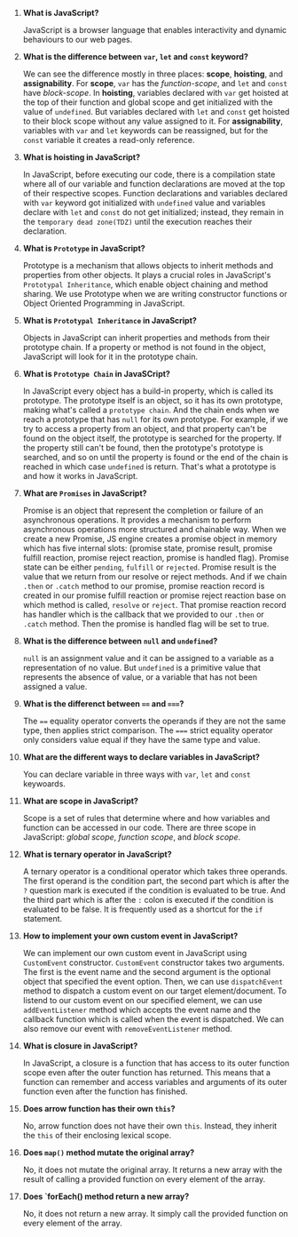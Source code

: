 1.  **What is JavaScript?**
   
    JavaScript is a browser language that enables interactivity and dynamic behaviours to our web pages.

2. **What is the difference between `var`, `let` and `const` keyword?**

   We can see the difference mostly in three places: **scope**, **hoisting**, and **assignability**. For **scope**, `var` has the _function-scope_, and `let` and `const` have _block-scope_. In **hoisting**, variables declared with `var` get hoisted at the top of their function and global scope and get initialized with the value of `undefined`. But variables declared with `let` and `const` get hoisted to their block scope without any value assigned to it. For **assignability**, variables with `var` and `let` keywords can be reassigned, but for the `const` variable it creates a read-only reference.

3. **What is hoisting in JavaScript?**
   
   In JavaScript, before executing our code, there is a compilation state where all of our variable and function declarations are moved at the top of their respective scopes. Function declarations and variables declared with `var` keyword got initialized with `undefined` value and variables declare with `let` and `const` do not get initialized; instead, they remain in the `temporary dead zone(TDZ)` until the execution reaches their declaration.

4. **What is `Prototype` in JavaScript?**

   Prototype is a mechanism that allows objects to inherit methods and properties from other objects. It plays a crucial roles in JavaScript's `Prototypal Inheritance`, which enable object chaining and method sharing. We use Prototype when we are writing constructor functions or Object Oriented Programming in JavaScript.

5. **What is `Prototypal Inheritance` in JavaScript?**

   Objects in JavaScript can inherit properties and methods from their prototype chain. If a property or method is not found in the object, JavaScript will look for it in the prototype chain.

6. **What is `Prototype Chain` in JavaSCript?**

   In JavaScript every object has a build-in property, which is called its prototype. The prototype itself is an object, so it has its own prototype, making what's called a `prototype chain`. And the chain ends when we reach a prototype that has `null` for its own prototype. For example, if we try to access a property from an object, and that property can't be found on the object itself, the prototype is searched for the property. If the property still can't be found, then the prototype's prototype is searched, and so on until the property is found or the end of the chain is reached in which case `undefined` is return. That's what a prototype is and how it works in JavaScript.

7. **What are `Promises` in JavaScript?**

   Promise is an object that represent the completion or failure of an asynchronous operations. It provides a mechanism to perform asynchronous operations more structured and chainable way. When we create a new Promise, JS engine creates a promise object in memory which has five internal slots: (promise state, promise result, promise fulfill reaction, promise reject reaction, promise is handled flag). Promise state can be either `pending`, `fulfill` or `rejected`. Promise result is the value that we return from our resolve or reject methods. And if we chain `.then` or `.catch` method to our promise, promise reaction record is created in our promise fulfill reaction or promise reject reaction base on which method is called, `resolve` or `reject`. That promise reaction record has handler which is the callback that we provided to our `.then` or `.catch` method. Then the promise is handled flag will be set to true.
   
8. **What is the difference between `null` and `undefined`?**

   `null` is an assignment value and it can be assigned to a variable as a representation of no value. But `undefined` is a primitive value that represents the absence of value, or a variable that has not been assigned a value.

9. **What is the differenct between `==` and `===`?**

    The `==` equality operator converts the operands if they are not the same type, then applies strict comparison. The `===` strict equality operator only considers value equal if they have the same type and value.

10. **What are the different ways to declare variables in JavaScript?**

    You can declare variable in three ways with `var`, `let` and `const` keywoards.

11. **What are scope in JavaScript?**

    Scope is a set of rules that determine where and how variables and function can be accessed in our code. There are three scope in JavaScript: _global scope_, _function scope_, and _block scope_.

13. **What is ternary operator in JavaScript?**

    A ternary operator is a conditional operator which takes three operands. The first operand is the condition part, the second part which is after the `?` question mark is executed if the condition is evaluated to be true. And the third part which is after the `:` colon is executed if the condition is evaluated to be false. It is frequently used as a shortcut for the `if` statement.

14. **How to implement your own custom event in JavaScript?**

    We can implement our own custom event in JavaScript using `CustomEvent` constructor. `CustomEvent` constructor takes two arguments. The first is the event name and the second argument is the optional object that specified the event option. Then, we can use `dispatchEvent` method to dispatch a custom event on our target element/document. To listend to our custom event on our specified element, we can use `addEventListener` method which accepts the event name and the callback function which is called when the event is dispatched. We can also remove our event with `removeEventListener` method.

15. **What is closure in JavaScript?**

    In JavaScript, a closure is a function that has access to its outer function scope even after the outer function has returned. This means that a function can remember and access variables and arguments of its outer function even after the function has finished.

16. **Does arrow function has their own `this`?**

    No, arrow function does not have their own `this`. Instead, they inherit the `this` of their enclosing lexical scope.

17. **Does `map()` method mutate the original array?**

    No, it does not mutate the original array. It returns a new array with the result of calling a provided function on every element of the array.

18. **Does `forEach() method return a new array?**

    No, it does not return a new array. It simply call the provided function on every element of the array.
